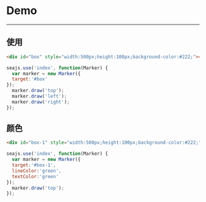 # Demo

---

## 使用

````html
<div id="box" style="width:500px;height:100px;background-color:#222;"></div>
````

````javascript
seajs.use('index', function(Marker) {
  var marker = new Marker({
  target:'#box'
});
  marker.draw('top');
  marker.draw('left');
  marker.draw('right');
});
````


## 颜色 

````html
<div id="box-1" style="width:500px;height:100px;background-color:#222;"></div>
````

````javascript
seajs.use('index', function(Marker) {
  var marker = new Marker({
  target:'#box-1',
  lineColor:'green',
  textColor:'green'
});
  marker.draw('top');
});
````

